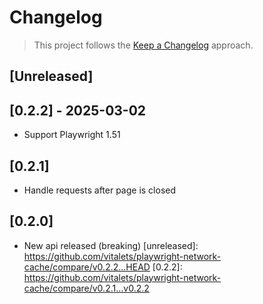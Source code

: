# Changelog

> This project follows the [Keep a Changelog](https://keepachangelog.com/en/1.1.0/) approach.

## [Unreleased]

## [0.2.2] - 2025-03-02
* Support Playwright 1.51

## [0.2.1]
* Handle requests after page is closed

## [0.2.0]
* New api released (breaking)
[unreleased]: https://github.com/vitalets/playwright-network-cache/compare/v0.2.2...HEAD
[0.2.2]: https://github.com/vitalets/playwright-network-cache/compare/v0.2.1...v0.2.2
